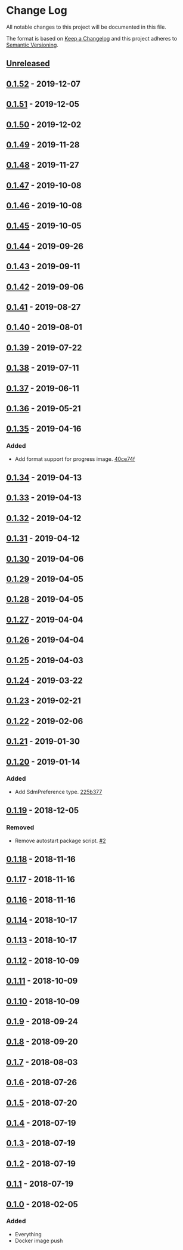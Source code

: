 # Change Log

All notable changes to this project will be documented in this file.

The format is based on [Keep a Changelog](http://keepachangelog.com/)
and this project adheres to [Semantic Versioning](http://semver.org/).

## [Unreleased](https://github.com/atomist/automation-client-sidecar-ts/compare/0.1.52...HEAD)

## [0.1.52](https://github.com/atomist/automation-client-sidecar-ts/compare/0.1.51...0.1.52) - 2019-12-07

## [0.1.51](https://github.com/atomist/automation-client-sidecar-ts/compare/0.1.50...0.1.51) - 2019-12-05

## [0.1.50](https://github.com/atomist/automation-client-sidecar-ts/compare/0.1.49...0.1.50) - 2019-12-02

## [0.1.49](https://github.com/atomist/automation-client-sidecar-ts/compare/0.1.48...0.1.49) - 2019-11-28

## [0.1.48](https://github.com/atomist/automation-client-sidecar-ts/compare/0.1.47...0.1.48) - 2019-11-27

## [0.1.47](https://github.com/atomist/automation-client-sidecar-ts/compare/0.1.46...0.1.47) - 2019-10-08

## [0.1.46](https://github.com/atomist/automation-client-sidecar-ts/compare/0.1.45...0.1.46) - 2019-10-08

## [0.1.45](https://github.com/atomist/automation-client-sidecar-ts/compare/0.1.44...0.1.45) - 2019-10-05

## [0.1.44](https://github.com/atomist/automation-client-sidecar-ts/compare/0.1.43...0.1.44) - 2019-09-26

## [0.1.43](https://github.com/atomist/automation-client-sidecar-ts/compare/0.1.42...0.1.43) - 2019-09-11

## [0.1.42](https://github.com/atomist/automation-client-sidecar-ts/compare/0.1.41...0.1.42) - 2019-09-06

## [0.1.41](https://github.com/atomist/automation-client-sidecar-ts/compare/0.1.40...0.1.41) - 2019-08-27

## [0.1.40](https://github.com/atomist/automation-client-sidecar-ts/compare/0.1.39...0.1.40) - 2019-08-01

## [0.1.39](https://github.com/atomist/automation-client-sidecar-ts/compare/0.1.38...0.1.39) - 2019-07-22

## [0.1.38](https://github.com/atomist/automation-client-sidecar-ts/compare/0.1.37...0.1.38) - 2019-07-11

## [0.1.37](https://github.com/atomist/automation-client-sidecar-ts/compare/0.1.36...0.1.37) - 2019-06-11

## [0.1.36](https://github.com/atomist/automation-client-sidecar-ts/compare/0.1.35...0.1.36) - 2019-05-21

## [0.1.35](https://github.com/atomist/automation-client-sidecar-ts/compare/0.1.34...0.1.35) - 2019-04-16

### Added

-   Add format support for progress image. [40ce74f](https://github.com/atomist/sdm-automation/commit/40ce74fdd3eacaa8d810eea1a1ce48cd1be89dd0)

## [0.1.34](https://github.com/atomist/automation-client-sidecar-ts/compare/0.1.33...0.1.34) - 2019-04-13

## [0.1.33](https://github.com/atomist/automation-client-sidecar-ts/compare/0.1.32...0.1.33) - 2019-04-13

## [0.1.32](https://github.com/atomist/automation-client-sidecar-ts/compare/0.1.31...0.1.32) - 2019-04-12

## [0.1.31](https://github.com/atomist/automation-client-sidecar-ts/compare/0.1.30...0.1.31) - 2019-04-12

## [0.1.30](https://github.com/atomist/automation-client-sidecar-ts/compare/0.1.29...0.1.30) - 2019-04-06

## [0.1.29](https://github.com/atomist/automation-client-sidecar-ts/compare/0.1.28...0.1.29) - 2019-04-05

## [0.1.28](https://github.com/atomist/automation-client-sidecar-ts/compare/0.1.27...0.1.28) - 2019-04-05

## [0.1.27](https://github.com/atomist/automation-client-sidecar-ts/compare/0.1.26...0.1.27) - 2019-04-04

## [0.1.26](https://github.com/atomist/automation-client-sidecar-ts/compare/0.1.25...0.1.26) - 2019-04-04

## [0.1.25](https://github.com/atomist/automation-client-sidecar-ts/compare/0.1.24...0.1.25) - 2019-04-03

## [0.1.24](https://github.com/atomist/automation-client-sidecar-ts/compare/0.1.23...0.1.24) - 2019-03-22

## [0.1.23](https://github.com/atomist/automation-client-sidecar-ts/compare/0.1.22...0.1.23) - 2019-02-21

## [0.1.22](https://github.com/atomist/automation-client-sidecar-ts/compare/0.1.21...0.1.22) - 2019-02-06

## [0.1.21](https://github.com/atomist/automation-client-sidecar-ts/compare/0.1.20...0.1.21) - 2019-01-30

## [0.1.20](https://github.com/atomist/automation-client-sidecar-ts/compare/0.1.19...0.1.20) - 2019-01-14

### Added

-   Add SdmPreference type. [225b377](https://github.com/atomist/sdm-automation/commit/225b3772fa350888542fbbe2e61c27578264f49c)

## [0.1.19](https://github.com/atomist/automation-client-sidecar-ts/compare/0.1.18...0.1.19) - 2018-12-05

### Removed

-   Remove autostart package script. [#2](https://github.com/atomist/sdm-automation/issues/2)

## [0.1.18](https://github.com/atomist/automation-client-sidecar-ts/compare/0.1.17...0.1.18) - 2018-11-16

## [0.1.17](https://github.com/atomist/automation-client-sidecar-ts/compare/0.1.16...0.1.17) - 2018-11-16

## [0.1.16](https://github.com/atomist/automation-client-sidecar-ts/compare/0.1.14...0.1.16) - 2018-11-16

## [0.1.14](https://github.com/atomist/automation-client-sidecar-ts/compare/0.1.13...0.1.14) - 2018-10-17

## [0.1.13](https://github.com/atomist/automation-client-sidecar-ts/compare/0.1.12...0.1.13) - 2018-10-17

## [0.1.12](https://github.com/atomist/automation-client-sidecar-ts/compare/0.1.11...0.1.12) - 2018-10-09

## [0.1.11](https://github.com/atomist/automation-client-sidecar-ts/compare/0.1.10...0.1.11) - 2018-10-09

## [0.1.10](https://github.com/atomist/automation-client-sidecar-ts/compare/0.1.9...0.1.10) - 2018-10-09

## [0.1.9](https://github.com/atomist/automation-client-sidecar-ts/compare/0.1.8...0.1.9) - 2018-09-24

## [0.1.8](https://github.com/atomist/automation-client-sidecar-ts/compare/0.1.7...0.1.8) - 2018-09-20

## [0.1.7](https://github.com/atomist/automation-client-sidecar-ts/compare/0.1.6...0.1.7) - 2018-08-03

## [0.1.6](https://github.com/atomist/automation-client-sidecar-ts/compare/0.1.5...0.1.6) - 2018-07-26

## [0.1.5](https://github.com/atomist/automation-client-sidecar-ts/compare/0.1.4...0.1.5) - 2018-07-20

## [0.1.4](https://github.com/atomist/automation-client-sidecar-ts/compare/0.1.3...0.1.4) - 2018-07-19

## [0.1.3](https://github.com/atomist/automation-client-sidecar-ts/compare/0.1.2...0.1.3) - 2018-07-19

## [0.1.2](https://github.com/atomist/automation-client-sidecar-ts/compare/0.1.1...0.1.2) - 2018-07-19

## [0.1.1](https://github.com/atomist/automation-client-sidecar-ts/compare/0.1.0...0.1.1) - 2018-07-19

## [0.1.0](https://github.com/atomist/automation-client-sidecar-ts/tree/0.1.0) - 2018-02-05

### Added

-   Everything
-   Docker image push
